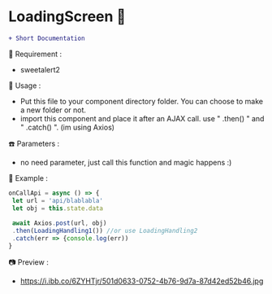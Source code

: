 # LoadingScreen &#x1F34E;

```diff
+ Short Documentation
```

:rice: Requirement :
-  sweetalert2


:eyes: Usage :
- Put this file to your component directory folder. You can choose to make a new folder or not.
- import this component and place it after an AJAX call. use " .then() " and " .catch() ". (im using Axios)


:phone: Parameters :
- no need parameter, just call this function and magic happens :)

:paperclip: Example :
```js
onCallApi = async () => {
 let url = 'api/blablabla'
 let obj = this.state.data
 
 await Axios.post(url, obj)
 .then(LoadingHandling1()) //or use LoadingHandling2
 .catch(err => {console.log(err))
}
```

:camera: Preview :
- https://i.ibb.co/6ZYHTjr/501d0633-0752-4b76-9d7a-87d42ed52b46.jpg
